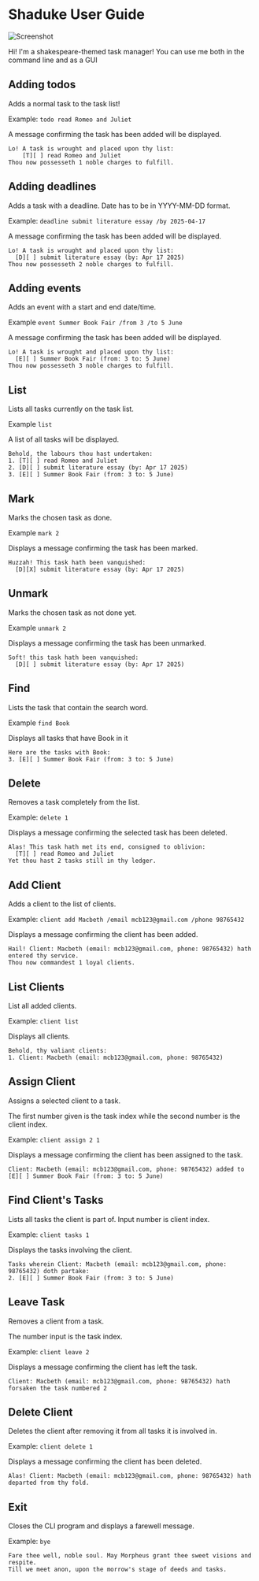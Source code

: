# Shaduke User Guide

![Screenshot](Ui.png)

Hi! I'm a shakespeare-themed task manager!
You can use me both in the command line and as a GUI

## Adding todos

Adds a normal task to the task list!

Example: `todo read Romeo and Juliet`

A message confirming the task has been added will be displayed.

```
Lo! A task is wrought and placed upon thy list:
    [T][ ] read Romeo and Juliet
Thou now possesseth 1 noble charges to fulfill.
```

## Adding deadlines

Adds a task with a deadline. Date has to be in YYYY-MM-DD format.

Example: `deadline submit literature essay /by 2025-04-17`

A message confirming the task has been added will be displayed.

```
Lo! A task is wrought and placed upon thy list:
  [D][ ] submit literature essay (by: Apr 17 2025) 
Thou now possesseth 2 noble charges to fulfill.
```
## Adding events

Adds an event with a start and end date/time.

Example `event Summer Book Fair /from 3 /to 5 June`

A message confirming the task has been added will be displayed.

```
Lo! A task is wrought and placed upon thy list:
  [E][ ] Summer Book Fair (from: 3 to: 5 June) 
Thou now possesseth 3 noble charges to fulfill.
```

## List

Lists all tasks currently on the task list.

Example `list`

A list of all tasks will be displayed.

```
Behold, the labours thou hast undertaken:
1. [T][ ] read Romeo and Juliet 
2. [D][ ] submit literature essay (by: Apr 17 2025) 
3. [E][ ] Summer Book Fair (from: 3 to: 5 June) 
```

## Mark

Marks the chosen task as done.

Example `mark 2`

Displays a message confirming the task has been marked.

```
Huzzah! This task hath been vanquished:
  [D][X] submit literature essay (by: Apr 17 2025) 
```

## Unmark

Marks the chosen task as not done yet.

Example `unmark 2`

Displays a message confirming the task has been unmarked.

```
Soft! this task hath been vanquished:
  [D][ ] submit literature essay (by: Apr 17 2025) 
```

## Find

Lists the task that contain the search word.

Example `find Book`

Displays all tasks that have Book in it

```
Here are the tasks with Book:
3. [E][ ] Summer Book Fair (from: 3 to: 5 June) 
```

## Delete 

Removes a task completely from the list.

Example: `delete 1`

Displays a message confirming the selected task has been deleted.

```
Alas! This task hath met its end, consigned to oblivion:
  [T][ ] read Romeo and Juliet 
Yet thou hast 2 tasks still in thy ledger.
```

## Add Client

Adds a client to the list of clients.

Example: `client add Macbeth /email mcb123@gmail.com /phone 98765432`

Displays a message confirming the client has been added.

```
Hail! Client: Macbeth (email: mcb123@gmail.com, phone: 98765432) hath entered thy service.
Thou now commandest 1 loyal clients.
```

## List Clients

List all added clients.

Example: `client list`

Displays all clients.

```
Behold, thy valiant clients:
1. Client: Macbeth (email: mcb123@gmail.com, phone: 98765432)
```

## Assign Client

Assigns a selected client to a task.

The first number given is the task index while the second number is the client index.

Example: `client assign 2 1`

Displays a message confirming the client has been assigned to the task.

```
Client: Macbeth (email: mcb123@gmail.com, phone: 98765432) added to [E][ ] Summer Book Fair (from: 3 to: 5 June)
```

## Find Client's Tasks

Lists all tasks the client is part of. Input number is client index.

Example: `client tasks 1`

Displays the tasks involving the client.

```
Tasks wherein Client: Macbeth (email: mcb123@gmail.com, phone: 98765432) doth partake:
2. [E][ ] Summer Book Fair (from: 3 to: 5 June) 
```

## Leave Task

Removes a client from a task.

The number input is the task index.

Example: `client leave 2`

Displays a message confirming the client has left the task.

```
Client: Macbeth (email: mcb123@gmail.com, phone: 98765432) hath forsaken the task numbered 2
```

## Delete Client

Deletes the client after removing it from all tasks it is involved in.

Example: `client delete 1`

Displays a message confirming the client has been deleted.

```
Alas! Client: Macbeth (email: mcb123@gmail.com, phone: 98765432) hath departed from thy fold.
```

## Exit

Closes the CLI program and displays a farewell message.

Example: `bye`

```
Fare thee well, noble soul. May Morpheus grant thee sweet visions and respite.
Till we meet anon, upon the morrow's stage of deeds and tasks.
```